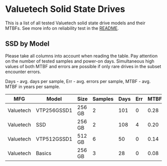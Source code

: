 Valuetech Solid State Drives
============================

This is a list of all tested Valuetech solid state drive models and their MTBFs. See
more info on reliability test in the [README](https://github.com/linuxhw/SMART).

SSD by Model
------------

Please take all columns into account when reading the table. Pay attention on the
number of tested samples and power-on days. Simultaneous high values of both MTBF
and errors are possible if only rare drives in the subset encounter errors.

Days - avg. days per sample,
Err  - avg. errors per sample,
MTBF - avg. MTBF in years per sample.

| MFG       | Model              | Size   | Samples | Days  | Err   | MTBF |
|-----------|--------------------|--------|---------|-------|-------|------|
| Valuetech | VTP256GSSD1        | 256 GB | 2       | 101   | 0     | 0.28   |
| Valuetech | SSD                | 256 GB | 2       | 108   | 4     | 0.20   |
| Valuetech | VTP512GSSD1        | 512 GB | 6       | 50    | 0     | 0.14   |
| Valuetech | Basics             | 256 GB | 3       | 28    | 0     | 0.08   |
